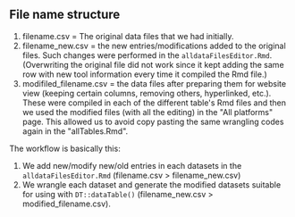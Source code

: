## File name structure

1. filename.csv = The original data files that we had initially.
2. filename_new.csv = the new entries/modifications added to the original files. Such changes were performed in the `alldataFilesEditor.Rmd`.  (Overwriting the original file did not work since it kept adding the same row with new tool information every time it compiled the Rmd file.)
3. modifiled_filename.csv = the data files after preparing them for website view (keeping certain columns, removing others, hyperlinked, etc.). These were compiled in each of the different table's Rmd files and then we used the modified files (with all the editing) in the "All platforms" page. This allowed us to avoid copy pasting the same wrangling codes again in the "allTables.Rmd".

The workflow is basically this:
1. We add new/modify new/old entries in each datasets in the `alldataFilesEditor.Rmd` (filename.csv > filename_new.csv)
2. We wrangle each dataset and generate the modified datasets suitable for using with `DT::dataTable()` (filename_new.csv > modified_filename.csv).

